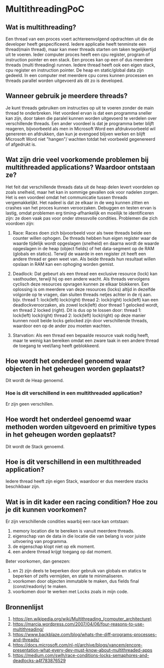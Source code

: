 # MultithreadingPoC

## Wat is multithreading?
Een thread van een proces voert achtereenvolgend opdrachten uit die de developer heeft gespecificeerd. Iedere applicatie heeft tenminste een thread(main thread), maar kan meer threads starten om taken tegelijkertijd uit te voeren. Ieder computer proces heeft een cpu register, program of instruction pointer en een stack. Een proces kan op een of dus meerdere threads (multi threading) runnen. Iedere thread heeft ook een eigen stack, cpu register en instruction pointer. De heap en static/global data zijn gedeeld.
In een computer met meerdere cpu cores kunnen processen en threads parallel worden uitgevoerd als dit zo is developed.

## Wanneer gebruik je meerdere threads?
Je kunt threads gebruiken om instructies op uit te voeren zonder de main thread te onderbreken.  Het voordeel ervan is dat een programma sneller kan zijn, door taken die paralel kunnen worden uitgevoerd te verdelen over verschillende threads. Een ander voordeel is dat je programma beter blijft reageren, bijvoorbeeld als men in Microsoft Word een afdrukvoorbeeld wil genereren en afdrukken, dan kun je evengoed blijven werken en blijft Microsoft Word niet "hangen"/ wachten totdat het voorbeeld gegenereerd of afgedrukt is. 

## Wat zijn drie veel voorkomende problemen bij multithreaded applications? Waardoor ontstaan ze?
Het feit dat verschillende threads data uit de heap delen levert voordelen op zoals snelheid, maar het kan in sommige gevallen ook voor nadelen zorgen. Het is een voordeel omdat het communicatie tussen threads vergemakkelijkt. Het nadeel is dat ze elkaar in de weg kunnen zitten en crashes van het proces kunnen veroorzaken. Debuggen en testen ervan is lastig, omdat problemen erg timing-afhankelijk en moeilijk te identificeren zijn: ze doen vaak pas voor onder stressvolle condities. Problemen die zich voordoen zijn:

1) Race: Races doen zich bijvoorbeeld voor als twee threads beide een counter willen ophogen. De threads hebben hun eigen register waar de waarde tijdelijk wordt opgeslagen (snelheid) en daarna wordt de waarde opgeslagen in de heap (object fields) of het data-segment op de RAM (globals en statics). Terwijl de waarde in een register zit heeft een andere thread er geen weet van. Als beide threads hun resultaat willen opslaan in RAM kan een ophoging worden gemist. 
	
2) Deadlock: Dat gebeurt als een thread een exclusive resource (lock) kan vasthouden, terwijl hij op een andere wacht. Als threads vervolgens cyclisch deze resources opvragen kunnen ze elkaar blokkeren. Een oplossing is om meerdere van deze resources (locks) altijd in dezelfde volgorde op te vragen, dan sluiten threads netjes achter in de rij aan.
bijv. thread 1:	lock(left) lock(right)		thread 2:	lock(right) lock(left) 
kan een deadlockveroorzaken, als zowel lock(left) door thread 1 gelocked wordt, en thread 2 locked (right). Dit is dus op te lossen door:
thread 1: lock(left) lock(right)		thread 2:	lock(left)	lock(right)
op deze manier kunnen nooit beide locks gelocked zijn door verschillende threads, waardoor een op de ander zou moeten wachten.

3) Starvation: Als een thread een bepaalde resource vaak nodig heeft, maar te weinig kan bereiken omdat een zware taak in een andere thread de toegang te veel/lang heeft geblokkeerd.

## Hoe wordt het onderdeel genoemd waar objecten in het geheugen worden geplaatst?
Dit wordt de Heap genoemd.

### Hoe is dit verschillend in een multithreaded application?
Er zijn geen verschillen.

## Hoe wordt het onderdeel genoemd waar methoden worden uitgevoerd en primitive types in het geheugen worden geplaatst?
Dit wordt de Stack genoemd.

## Hoe is dit verschillend in een multithreaded application?
Iedere thread heeft zijn eigen Stack, waardoor er dus meerdere stacks beschikbaar zijn.

## Wat is in dit kader een racing condition? Hoe zou je dit kunnen voorkomen?
Er zijn verschillende condities waarbij een race kan ontstaan:
1) memory location die te bereiken is vanuit meerdere threads.
2) eigenschap van de data in die locatie die van belang is voor juiste uitvoering van programma.
3) de eigenschap klopt niet op elk moment.
4) een andere thread krijgt toegang op dat moment.

Beter voorkomen, dan genezen: 
1) en 2) zijn deels te beperken door gebruik van globals en statics te beperken of zelfs vermijden, en state te minimaliseren.	
3) voorkomen door objecten immutable te maken, dus fields final (const/readonly) te maken. 
4) voorkomen door te werken met Locks zoals in mijn code.


## Bronnenlijst
1) https://en.wikipedia.org/wiki/Multithreading_(computer_architecture)
2) https://marcja.wordpress.com/2007/04/06/four-reasons-to-use-multithreading/
3) https://www.backblaze.com/blog/whats-the-diff-programs-processes-and-threads/
4) https://docs.microsoft.com/nl-nl/archive/blogs/vancem/encore-presentation-what-every-dev-must-know-about-multithreaded-apps
5) https://medium.com/swlh/race-conditions-locks-semaphores-and-deadlocks-a4f783876529
